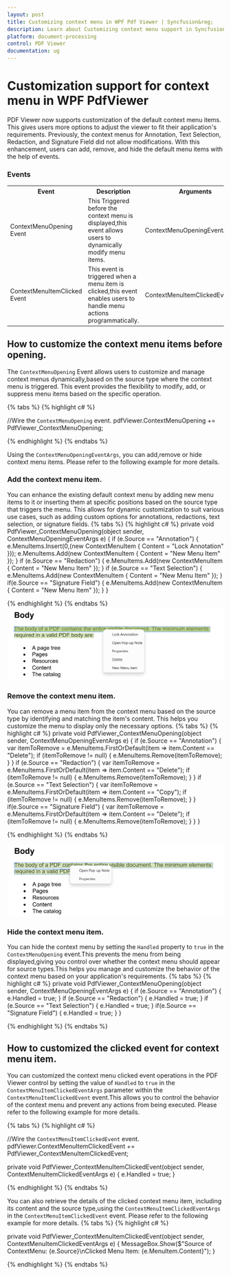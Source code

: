 ```yaml
---
layout: post
title: Customizing context menu in WPF Pdf Viewer | Syncfusion&reg;
description: Learn about Customizing context menu support in Syncfusion<sup>&reg;</sup>; WPF Pdf Viewer control, its elements and more.
platform: document-processing
control: PDF Viewer
documentation: ug
---
```


# Customization support for context menu in WPF PdfViewer

PDF Viewer now supports customization of the default context menu items. This gives users more options to adjust the viewer to fit their application's requirements. Previously, the context menus for Annotation, Text Selection, Redaction, and Signature Field did not allow modifications. With this enhancement, users can add, remove, and hide the default menu items with the help of events.

### Events 

<table>
<tr>
<th>
Event </th><th>
Description </th><th>
Arguments </th></tr>
<tr>
<td>
ContextMenuOpening Event</td><td>
This Triggered before the context menu is displayed,this event allows users to dynamically modify menu items.</td><td>
ContextMenuOpeningEventArgs</td></tr>
<tr>
<td>
ContextMenuItemClicked Event</td><td>
This event is triggered when a menu item is clicked,this event enables users to handle menu actions programmatically.</td><td>
ContextMenuItemClickedEventArgs</td></tr>
</table>

## How to customize the context menu items before opening.
The `ContextMenuOpening` Event allows users to customize and manage context menus dynamically,based on the source type where the context menu is triggered. This event provides the flexibility to modify, add, or suppress menu items based on the specific operation.

{% tabs %}
{% highlight c# %}

//Wire the `ContextMenuOpening` event.
pdfViewer.ContextMenuOpening += PdfViewer_ContextMenuOpening;

{% endhighlight %}
{% endtabs %}

Using the `ContextMenuOpeningEventArgs`, you can add,remove or hide context menu items.
Please refer to the following example for more details.
### Add the context menu item.
You can enhance the existing default context menu by adding new menu items to it or inserting them at specific positions based on the source type that triggers the menu. This allows for dynamic customization to suit various use cases, such as adding custom options for annotations, redactions, text selection, or signature fields.
{% tabs %}
{% highlight c# %}
  private void PdfViewer_ContextMenuOpening(object sender, ContextMenuOpeningEventArgs e)
  {
      if (e.Source == "Annotation")
      {
	    e.MenuItems.Insert(0,(new ContextMenuItem { Content = "Lock Annotation" }));
        e.MenuItems.Add(new ContextMenuItem { Content = "New Menu Item" });
      }
      if (e.Source == "Redaction")
      {
        e.MenuItems.Add(new ContextMenuItem { Content = "New Menu Item" });
      }
      if (e.Source == "Text Selection")
      {
        e.MenuItems.Add(new ContextMenuItem { Content = "New Menu Item" });
      }
      if(e.Source == "Signature Field")
      {
        e.MenuItems.Add(new ContextMenuItem { Content = "New Menu Item" });
      }
  }

{% endhighlight %}
{% endtabs %}
![Adding new menu item](Customized-ConetextMenu-Images\Customized-Context-Menu-1.png)

### Remove the context menu item.
You can remove a menu item from the context menu based on the source type by identifying and matching the item's content. This helps you customize the menu to display only the necessary options.
{% tabs %}
{% highlight c# %}
  private void PdfViewer_ContextMenuOpening(object sender, ContextMenuOpeningEventArgs e)
  {
      if (e.Source == "Annotation")
      {
        var itemToRemove = e.MenuItems.FirstOrDefault(item => item.Content == "Delete");
		if (itemToRemove != null)
		{
		   e.MenuItems.Remove(itemToRemove);
		}
      }
      if (e.Source == "Redaction")
      {
        var itemToRemove = e.MenuItems.FirstOrDefault(item => item.Content == "Delete");
		if (itemToRemove != null)
		{
		   e.MenuItems.Remove(itemToRemove);
		}
      }
      if (e.Source == "Text Selection")
      {
        var itemToRemove = e.MenuItems.FirstOrDefault(item => item.Content == "Copy");
		if (itemToRemove != null)
		{
		   e.MenuItems.Remove(itemToRemove);
		}
      }
      if(e.Source == "Signature Field")
      {
        var itemToRemove = e.MenuItems.FirstOrDefault(item => item.Content == "Delete");
		if (itemToRemove != null)
		{
		   e.MenuItems.Remove(itemToRemove);
		}
      }
  }

{% endhighlight %}
{% endtabs %}

![Remove menu item](Customized-ConetextMenu-Images\Customized-Context-Menu-2.png)
### Hide the context menu item.
You can hide the context menu by setting the `Handled` property to `true` in the `ContextMenuOpening` event.This prevents the menu from being displayed,giving you control over whether the context menu should appear for source types.This helps you manage and customize the behavior of the context menu based on your application's requirements.
{% tabs %}
{% highlight c# %}
  private void PdfViewer_ContextMenuOpening(object sender, ContextMenuOpeningEventArgs e)
  {
      if (e.Source == "Annotation")
      {
        e.Handled = true;
      }
      if (e.Source == "Redaction")
      {
         e.Handled = true;
      }
      if (e.Source == "Text Selection")
      {
         e.Handled = true;
      }
      if(e.Source == "Signature Field")
      {
         e.Handled = true;
      }
  }

{% endhighlight %}
{% endtabs %}
## How to customized the clicked event for context menu item.
You can customized the context menu clicked event operations in the PDF Viewer control by setting the value of `Handled` to `true` in the `ContextMenuItemClickedEventArgs` parameter within the `ContextMenuItemClickedEvent` event.This allows you to control the behavior of the context menu and prevent any actions from being executed. 
Please refer to the following example for more details.

{% tabs %}
{% highlight c# %}

//Wire the `ContextMenuItemClickedEvent` event.
pdfViewer.ContextMenuItemClickedEvent += PdfViewer_ContextMenuItemClickedEvent;

private void PdfViewer_ContextMenuItemClickedEvent(object sender, ContextMenuItemClickedEventArgs e)
{
  e.Handled = true;
}

{% endhighlight %}
{% endtabs %}

You can also retrieve the details of the clicked context menu item, including its content and the source type,using the `ContextMenuItemClickedEventArgs` in the `ContextMenuItemClickedEvent` event.
Please refer to the following example for more details.
{% tabs %}
{% highlight c# %}

private void PdfViewer_ContextMenuItemClickedEvent(object sender, ContextMenuItemClickedEventArgs e)
{
   MessageBox.Show($"Source of ContextMenu: {e.Source}\nClicked Menu Item: {e.MenuItem.Content}");
}

{% endhighlight %}
{% endtabs %}
